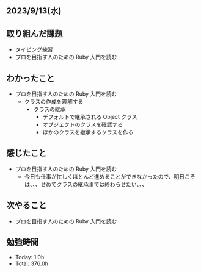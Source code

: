 ## 2023/9/13(水)

## 取り組んだ課題

- タイピング練習
- プロを目指す人のための Ruby 入門を読む

## わかったこと

- プロを目指す人のための Ruby 入門を読む
  - クラスの作成を理解する
    - クラスの継承
      - デフォルトで継承される Object クラス
      - オブジェクトのクラスを確認する
      - ほかのクラスを継承するクラスを作る

## 感じたこと

- プロを目指す人のための Ruby 入門を読む
  - 今日も仕事が忙しくほとんど進めることができなかったので、明日こそは、、、せめてクラスの継承までは終わらせたい、、、

## 次やること

- プロを目指す人のための Ruby 入門を読む

## 勉強時間

- Today: 1.0h
- Total: 376.0h
